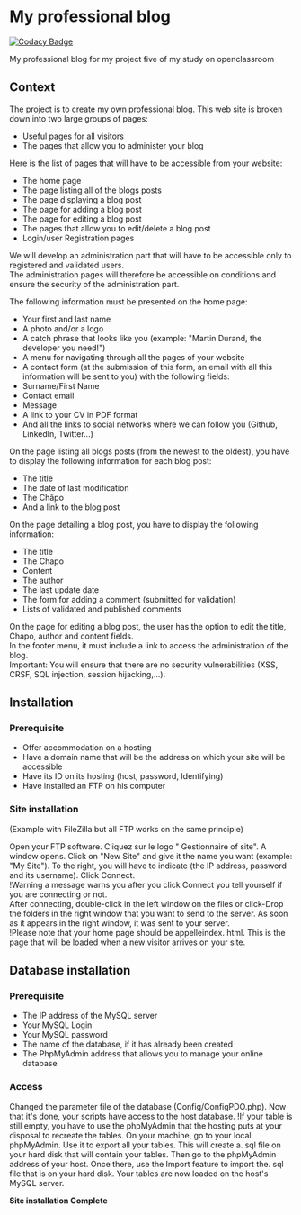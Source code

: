 # My professional blog

[![Codacy Badge](https://api.codacy.com/project/badge/Grade/93291baa746f45d7ae67a5859936cd8f)](https://app.codacy.com/app/michaelgtfr/my_professional_blog?utm_source=github.com&utm_medium=referral&utm_content=michaelgtfr/my_professional_blog&utm_campaign=Badge_Grade_Settings)

My professional blog for my project five of my study on openclassroom

## Context

The project is to create my own professional blog. This web site is broken down into two large groups of pages:

*  Useful pages for all visitors  
*  The pages that allow you to administer your blog  
  
Here is the list of pages that will have to be accessible from your website:
  
*  The home page
*  The page listing all of the blogs posts
*  The page displaying a blog post     
*  The page for adding a blog post     
*  The page for editing a blog post      
*  The pages that allow you to edit/delete a blog post     
*  Login/user Registration pages     
  
We will develop an administration part that will have to be accessible only to registered and validated users.  
The administration pages will therefore be accessible on conditions and ensure the security of the administration part.  

The following information must be presented on the home page:  

*  Your first and last name      
*  A photo and/or a logo     
*  A catch phrase that looks like you (example: "Martin Durand, the developer you need!")      
*  A menu for navigating through all the pages of your website     
*  A contact form (at the submission of this form, an email with all this information will be sent to you) with the following fields:           
  *  Surname/First Name        
  *  Contact email     
  *  Message      
*  A link to your CV in PDF format     
*  And all the links to social networks where we can follow you (Github, LinkedIn, Twitter...)     

On the page listing all blogs posts (from the newest to the oldest), you have to display the following information for each blog post:  

*  The title     
*  The date of last modification     
*  The Châpo     
*  And a link to the blog post     
  
On the page detailing a blog post, you have to display the following information:  

*  The title     
*  The Chapo     
*  Content     
*  The author      
*  The last update date      
*  The form for adding a comment (submitted for validation)      
*  Lists of validated and published comments     
  
On the page for editing a blog post, the user has the option to edit the title, Chapo, author and content fields.     
In the footer menu, it must include a link to access the administration of the blog.  
Important: You will ensure that there are no security vulnerabilities (XSS, CRSF, SQL injection, session hijacking,...).  

## Installation

### Prerequisite

*  Offer accommodation on a hosting      
*  Have a domain name that will be the address on which your site will be accessible     
*  Have its ID on its hosting (host, password, Identifying)      
*  Have installed an FTP on his computer       
  
### Site installation
(Example with FileZilla but all FTP works on the same principle)  

  Open your FTP software. Cliquez sur le logo " Gestionnaire of site". A window opens. Click on "New Site" and give it the name you want (example: "My Site"). To the right, you will have to indicate (the IP address, password and its username). Click Connect.  
  !Warning a message warns you after you click Connect you tell yourself if you are connecting or not.  
  After connecting, double-click in the left window on the files or click-Drop the folders in the right window that you want to send to the server. As soon as it appears in the right window, it was sent to your server.  
  !Please note that your home page should be appelleindex. html. This is the page that will be loaded when a new visitor arrives on your site.  
  
## Database installation

### Prerequisite

*  The IP address of the MySQL server      
*  Your MySQL Login      
*  Your MySQL password     
*  The name of the database, if it has already been created      
*  The PhpMyAdmin address that allows you to manage your online database     
  
### Access

   Changed the parameter file of the database (Config/ConfigPDO.php). Now that it's done, your scripts have access to the host database.
   !If your table is still empty, you have to use the phpMyAdmin that the hosting puts at your disposal to recreate the tables. On your machine, go to your local phpMyAdmin. Use it to export all your tables. This will create a. sql file on your hard disk that will contain your tables. Then go to the phpMyAdmin address of your host. Once there, use the Import feature to import the. sql file that is on your hard disk. Your tables are now loaded on the host's MySQL server.  
   
   __Site installation Complete__
